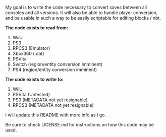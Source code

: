 
My goal is to write the code necessary to convert saves between
all consoles and all versions. It will also be able to handle
player conversion, and be usable in such a way to be easily scriptable
for editing blocks / nbt.

**The code exists to read from:**
1. WiiU
2. PS3
3. RPCS3 (Emulator)
4. Xbox360 (.dat)
5. PSVita
6. Switch (region/entity conversion imminent)
7. PS4 (region/entity conversion imminent)

**The code exists to write to:**
1. WiiU
2. PSVita (Untested)
3. PS3 (METADATA not yet resignable)
4. RPCS3 (METADATA not yet resignable)

I will update this README with more info as I go.

Be sure to check LICENSE.md for instructions on how this code may be used.
